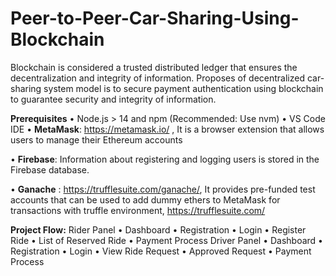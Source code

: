 # Peer-to-Peer-Car-Sharing-Using-Blockchain
Blockchain is considered a trusted distributed ledger that ensures the decentralization and integrity of information. 
Proposes of decentralized car-sharing system model is to secure payment authentication  using blockchain to guarantee security and integrity of information.

**Prerequisites**
•	Node.js > 14 and npm (Recommended: Use nvm)
•	VS Code IDE
•	**MetaMask**: https://metamask.io/ ,  It is a browser extension that allows users to manage their Ethereum accounts

•	**Firebase**: Information about registering and logging users is stored in the Firebase database.

•	**Ganache** : https://trufflesuite.com/ganache/, It provides pre-funded test accounts that can be used to add dummy ethers to MetaMask for transactions with truffle environment, https://trufflesuite.com/

**Project Flow:**
Rider Panel
•	Dashboard
•	Registration
•	Login
•	Register Ride
•	List of Reserved Ride
•	Payment Process
Driver Panel
•	Dashboard
•	Registration
•	Login
•	View Ride Request
•	Approved Request
•	Payment Process


